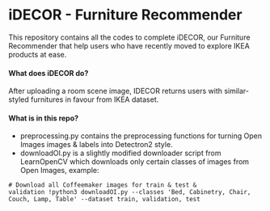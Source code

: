 # iDECOR - Furniture Recommender

<p>This repository contains all the codes to complete iDECOR, our Furniture Recommender that help users who have recently moved to explore IKEA products at ease.</p>

#### What does iDECOR do?
<p>After uploading a room scene image, IDECOR returns users with similar-styled furnitures in favour from IKEA dataset.</p>

#### What is in this repo?

<ul>
<li>preprocessing.py contains the preprocessing functions for turning Open Images images & labels into Detectron2 style.</li>
<li>downloadOI.py is a slightly modified downloader script from LearnOpenCV which downloads only certain classes of images from Open Images, example:</li>
</ul>

<code># Download all Coffeemaker images for train & test & validation
!python3 downloadOI.py --classes 'Bed, Cabinetry, Chair, Couch, Lamp, Table' --dataset train, validation, test</code>
